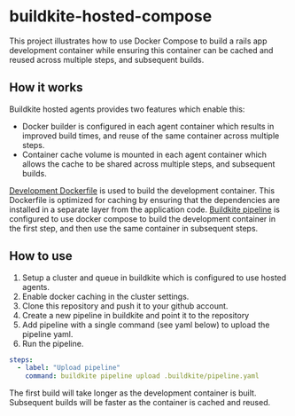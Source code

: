 # buildkite-hosted-compose

This project illustrates how to use Docker Compose to build a rails app development container while ensuring this container can be cached and reused across multiple steps, and subsequent builds.

## How it works

Buildkite hosted agents provides two features which enable this:

* Docker builder is configured in each agent container which results in improved build times, and reuse of the same container across multiple steps.
* Container cache volume is mounted in each agent container which allows the cache to be shared across multiple steps, and subsequent builds.

[Development Dockerfile](.Dockerfile.development) is used to build the development container. This Dockerfile is optimized for caching by ensuring that the dependencies are installed in a separate layer from the application code.
[Buildkite pipeline](.buildkite/pipeline.yaml) is configured to use docker compose to build the development container in the first step, and then use the same container in subsequent steps.

## How to use

1. Setup a cluster and queue in buildkite which is configured to use hosted agents.
2. Enable docker caching in the cluster settings.
3. Clone this repository and push it to your github account.
4. Create a new pipeline in buildkite and point it to the repository
5. Add pipeline with a single command (see yaml below) to upload the pipeline yaml.
6. Run the pipeline.

```yaml
steps:
  - label: "Upload pipeline"
    command: buildkite pipeline upload .buildkite/pipeline.yaml
```

The first build will take longer as the development container is built. Subsequent builds will be faster as the container is cached and reused.